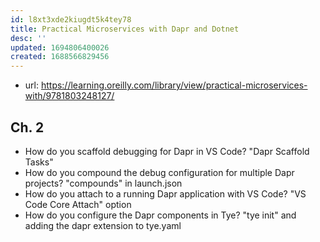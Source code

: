 ```yaml
---
id: l8xt3xde2kiugdt5k4tey78
title: Practical Microservices with Dapr and Dotnet
desc: ''
updated: 1694806400026
created: 1688566829456
---
```


- url: https://learning.oreilly.com/library/view/practical-microservices-with/9781803248127/


## Ch. 2

-   How do you scaffold debugging for Dapr in VS Code? "Dapr Scaffold Tasks"
-   How do you compound the debug configuration for multiple Dapr projects? "compounds" in launch.json
-   How do you attach to a running Dapr application with VS Code? "VS Code Core Attach" option
-   How do you configure the Dapr components in Tye? "tye init" and adding the dapr extension to tye.yaml